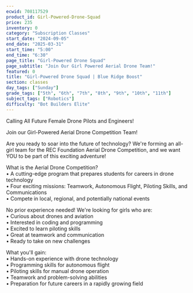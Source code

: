 ```yaml
---
ecwid: 708117529
product_id: Girl-Powered-Drone-Squad
price: 235
inventory: 0
category: "Subscription Classes"
start_date: "2024-09-05"
end_date: "2025-03-31"
start_time: "5:00"
end_time: "6:30"
page_title: "Girl-Powered Drone Squad"
page_subtitle: "Join Our Girl Powered Aerial Drone Team!"
featured: 0
title: "Girl-Powered Drone Squad | Blue Ridge Boost"
section: classes
day_tags: ["Sunday"]
grade_tags: ["5th", "6th", "7th", "8th", "9th", "10th", "11th"]
subject_tags: ["Robotics"]
difficulty: "Bot Builders Elite"
---
```

<p>Calling All Future Female Drone Pilots and Engineers!<br>
</p>
<p>Join our Girl-Powered Aerial Drone Competition Team!
</p>
<p>Are you ready to soar into the future of technology? We're forming an all-girl team for the REC Foundation Aerial Drone Competition, and we want YOU to be part of this exciting adventure!
</p>
<p>What is the Aerial Drone Competition?<br>• A cutting-edge program that prepares students for careers in drone technology<br>• Four exciting missions: Teamwork, Autonomous Flight, Piloting Skills, and Communications<br>• Compete in local, regional, and potentially national events
</p>
<p>No prior experience needed! We're looking for girls who are:<br>• Curious about drones and aviation<br>• Interested in coding and programming<br>• Excited to learn piloting skills<br>• Great at teamwork and communication<br>• Ready to take on new challenges
</p>
<p>What you'll gain:<br>• Hands-on experience with drone technology<br>• Programming skills for autonomous flight<br>• Piloting skills for manual drone operation<br>• Teamwork and problem-solving abilities<br>• Preparation for future careers in a rapidly growing field
</p>
